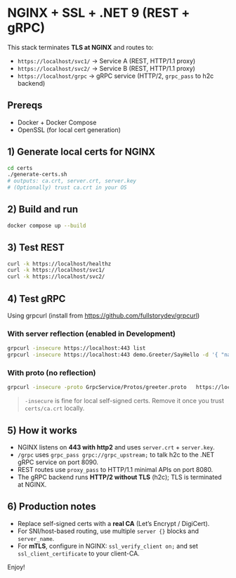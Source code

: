 # NGINX + SSL + .NET 9 (REST + gRPC)

This stack terminates **TLS at NGINX** and routes to:
- `https://localhost/svc1/` → Service A (REST, HTTP/1.1 proxy)
- `https://localhost/svc2/` → Service B (REST, HTTP/1.1 proxy)
- `https://localhost/grpc`  → gRPC service (HTTP/2, `grpc_pass` to h2c backend)

## Prereqs
- Docker + Docker Compose
- OpenSSL (for local cert generation)

## 1) Generate local certs for NGINX
```bash
cd certs
./generate-certs.sh
# outputs: ca.crt, server.crt, server.key
# (Optionally) trust ca.crt in your OS
```

## 2) Build and run
```bash
docker compose up --build
```

## 3) Test REST
```bash
curl -k https://localhost/healthz
curl -k https://localhost/svc1/
curl -k https://localhost/svc2/
```

## 4) Test gRPC
Using grpcurl (install from https://github.com/fullstorydev/grpcurl)

### With server reflection (enabled in Development)
```bash
grpcurl -insecure https://localhost:443 list
grpcurl -insecure https://localhost:443 demo.Greeter/SayHello -d '{ "name": "Jiten" }'
```

### With proto (no reflection)
```bash
grpcurl -insecure -proto GrpcService/Protos/greeter.proto   https://localhost:443 demo.Greeter/SayHello -d '{ "name": "Jiten" }'
```

> `-insecure` is fine for local self-signed certs. Remove it once you trust `certs/ca.crt` locally.

## 5) How it works
- NGINX listens on **443 with http2** and uses `server.crt` + `server.key`.
- `/grpc` uses `grpc_pass grpc://grpc_upstream;` to talk h2c to the .NET gRPC service on port 8090.
- REST routes use `proxy_pass` to HTTP/1.1 minimal APIs on port 8080.
- The gRPC backend runs **HTTP/2 without TLS** (h2c); TLS is terminated at NGINX.

## 6) Production notes
- Replace self-signed certs with a **real CA** (Let’s Encrypt / DigiCert).
- For SNI/host-based routing, use multiple `server {}` blocks and `server_name`.
- For **mTLS**, configure in NGINX: `ssl_verify_client on;` and set `ssl_client_certificate` to your client-CA.

Enjoy!
